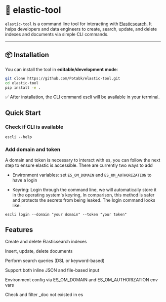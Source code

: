 # 🧰 elastic-tool

`elastic-tool` is a command line tool for interacting with [Elasticsearch](https://www.elastic.co/). It helps developers and data engineers to create, search, update, and delete indexes and documents via simple CLI commands.

---

## 📦 Installation

You can install the tool in **editable/development mode**:

```bash
git clone https://github.com/Potabk/elastic-tool.git
cd elastic-tool
pip install -e .
```
✅ After installation, the CLI command escli will be available in your terminal.

## Quick Start

### Check if CLI is available

```
escli --help
```
### Add domain and token
A domain and token is necessary to interact with es, you can follow the next step to ensure elastic is accessible.
There are currently two ways to add
- Environment variables:
set `ES_OM_DOMAIN` and `ES_OM_AUTHORIZATION` to have a login

- Keyring:
 Login through the command line, we will automatically store it in the operating system's keyring, In comparison, this method is safer and protects the secrets from being leaked.
 The login command looks like:
```
escli login --domain "your domain" --token "your token"
```


## Features
Create and delete Elasticsearch indexes

Insert, update, delete documents

Perform search queries (DSL or keyword-based)

Support both inline JSON and file-based input

Environment config via ES_OM_DOMAIN and ES_OM_AUTHORIZATION env vars

Check and filter _doc not existed in es
